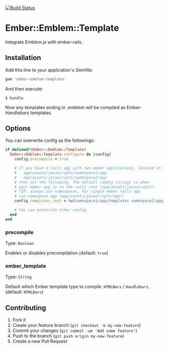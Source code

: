 [![Build Status](https://travis-ci.org/botandrose/ember-emblem-template.svg)](https://travis-ci.org/botandrose/ember-emblem-template)

# Ember::Emblem::Template

Integrate Emblem.js with ember-rails.

## Installation

Add this line to your application's Gemfile:

```ruby
gem 'ember-emblem-template'
```

And then execute:

```
$ bundle
```

Now any templates ending in .emblem will be compiled as Ember-Handlebars templates.

## Options

You can overwrite config as the followings:

``` ruby
if defined?(Ember::Emblem::Template)
  Ember::Emblem::Template.configure do |config|
    config.precompile = true

    # If you have a rails app with two ember applications, located at:
    #   app/assets/javascripts/namespace1/app
    #   app/assets/javascripts/namespace2/app
    # then set the following. The default (empty string) is when
    # your ember app is in the rails root (app/assets/javascripts).
    # TIP: always use namespaces, for single ember rails app 
    # use namespace app (app/assets/javascripts/app)!
    config.templates_root = %w[namespace1/app/templates namespace2/app/templates]

    # You can overwrite other config
  end
end
```

### precompile

Type: `Boolean`

Enables or disables precompilation.(default: `true`)

### ember_template

Type: `String`

Default which Ember template type to compile. `HTMLBars` / `Handlebars`. (default: `HTMLBars`)

## Contributing

1. Fork it
2. Create your feature branch (`git checkout -b my-new-feature`)
3. Commit your changes (`git commit -am 'Add some feature'`)
4. Push to the branch (`git push origin my-new-feature`)
5. Create a new Pull Request
